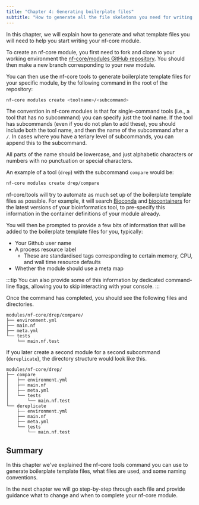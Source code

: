 ```yaml
---
title: "Chapter 4: Generating boilerplate files"
subtitle: "How to generate all the file skeletons you need for writing your module"
---
```


In this chapter, we will explain how to generate and what template files you will need to help you start writing your nf-core module.

To create an nf-core module, you first need to fork and clone to your working environment the [nf-core/modules GitHub repository](https://github/nf-core/modules).
You should then make a new branch corresponding to your new module.

You can then use the nf-core tools to generate boilerplate template files for your specific module, by the following command in the root of the repository:

```bash
nf-core modules create <toolname>/<subcommand>
```

The convention in nf-core modules is that for single-command tools (i.e., a tool that has no subcommand) you can specify just the tool name.
If the tool has subcommands (even if you do not plan to add these), you should include both the tool name, and then the name of the subcommand after a `/`.
In cases where you have a teriary level of subcommands, you can append this to the subcommand.

All parts of the name should be lowercase, and just alphabetic characters or numbers with no punctuation or special characters.

An example of a tool (`drep`) with the subcommand `compare` would be:

```bash
nf-core modules create drep/compare
```

nf-core/tools will try to automate as much set up of the boilerplate template files as possible. For example, it will search [Bioconda](https://bioconda.github.io/) and [biocontainers](https://biocontainers.pro/) for the latest versions of your bioinformatics tool, to pre-specify this information in the container definitions of your module already.

You will then be prompted to provide a few bits of information that will be added to the boilerplate template files for you, typically:

- Your Github user name
- A process resource label
  - These are standardised tags corresponding to certain memory, CPU, and wall time resource defaults
- Whether the module should use a meta map

:::tip
You can also provide some of this information by dedicated command-line flags, allowing you to skip interacting with your console.
:::

Once the command has completed, you should see the following files and directories.

```tree
modules/nf-core/drep/compare/
├── environment.yml
├── main.nf
├── meta.yml
└── tests
    └── main.nf.test
```

If you later create a second module for a second subcommand (`dereplicate`), the directory structure would look like this.

```tree
modules/nf-core/drep/
├── compare
│   ├── environment.yml
│   ├── main.nf
│   ├── meta.yml
│   └── tests
│       └── main.nf.test
└── dereplicate
    ├── environment.yml
    ├── main.nf
    ├── meta.yml
    └── tests
        └── main.nf.test
```

## Summary

In this chapter we've explained the nf-core tools command you can use to generate boilerplate template files, what files are used, and some naming conventions.

In the next chapter we will go step-by-step through each file and provide guidance what to change and when to complete your nf-core module.
